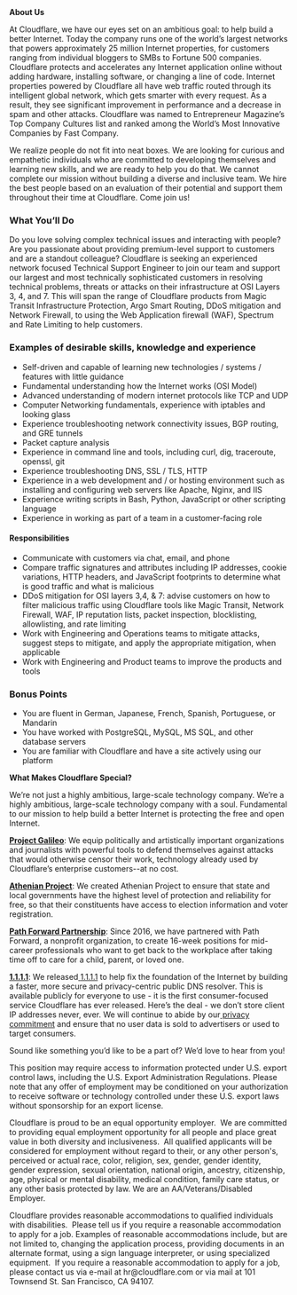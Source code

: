 <div class="content-intro">
	<div><strong>About Us</strong></div>
	<div>
		<p><span style="font-weight: 400;">At Cloudflare, we have our eyes set on an ambitious goal: to help build a better Internet. Today the company runs one of the world’s largest networks that powers approximately 25 million Internet properties, for customers ranging from individual bloggers to SMBs to Fortune 500 companies. Cloudflare protects and accelerates any Internet application online without adding hardware, installing software, or changing a line of code. Internet properties powered by Cloudflare all have web traffic routed through its intelligent global network, which gets smarter with every request. As a result, they see significant improvement in performance and a decrease in spam and other attacks. Cloudflare was named to Entrepreneur Magazine’s Top Company Cultures list and ranked among the World’s Most Innovative Companies by Fast Company.</span><span style="font-weight: 400;">&nbsp;</span></p>
		<p><span style="font-weight: 400;">We realize people do not fit into neat boxes. We are looking for curious and empathetic individuals who are committed to developing themselves and learning new skills, and we are ready to help you do that. We cannot complete our mission without building a diverse and inclusive team. We hire the best people based on an evaluation of their potential and support them throughout their time at Cloudflare. Come join us!&nbsp;</span></p>
	</div>
</div>
<h3><strong>What You’ll Do</strong></h3>
<p><span style="font-weight: 400;">Do you love solving complex technical issues and interacting with people? Are you passionate about providing premium-level support to customers and are a standout colleague? Cloudflare is seeking an experienced network focused Technical Support Engineer to join our team and support our largest and most technically sophisticated customers in resolving technical problems, threats or attacks on their infrastructure at OSI Layers 3, 4, and 7. This will span the range of Cloudflare products from Magic Transit Infrastructure Protection, Argo Smart Routing, DDoS mitigation and Network Firewall, to using the Web Application firewall (WAF), Spectrum and Rate Limiting to help customers.</span></p>
<h3><strong>Examples of desirable skills, knowledge and experience</strong></h3>
<ul>
	<li style="font-weight: 400;"><span style="font-weight: 400;">Self-driven and capable of learning new technologies / systems / features with little guidance</span></li>
	<li style="font-weight: 400;"><span style="font-weight: 400;">Fundamental understanding how the Internet works (OSI Model)</span></li>
	<li style="font-weight: 400;"><span style="font-weight: 400;">Advanced understanding of modern internet protocols like TCP and UDP</span></li>
	<li style="font-weight: 400;"><span style="font-weight: 400;">Computer Networking fundamentals, experience with iptables and looking glass</span></li>
	<li style="font-weight: 400;"><span style="font-weight: 400;">Experience troubleshooting network connectivity issues, BGP routing, and GRE tunnels</span></li>
	<li style="font-weight: 400;"><span style="font-weight: 400;">Packet capture analysis</span></li>
	<li style="font-weight: 400;"><span style="font-weight: 400;">Experience in command line and tools, including curl, dig, traceroute, openssl, git</span></li>
	<li style="font-weight: 400;"><span style="font-weight: 400;">Experience troubleshooting DNS, SSL / TLS, HTTP</span></li>
	<li style="font-weight: 400;"><span style="font-weight: 400;">Experience in a web development and / or hosting environment such as installing and configuring web servers like Apache, Nginx, and IIS</span></li>
	<li style="font-weight: 400;"><span style="font-weight: 400;">Experience writing scripts in Bash, Python, JavaScript or other scripting language</span></li>
	<li style="font-weight: 400;"><span style="font-weight: 400;">Experience in working as part of a team in a customer-facing role</span></li>
</ul>
<h4><strong>Responsibilities</strong></h4>
<ul>
	<li style="font-weight: 400;"><span style="font-weight: 400;">Communicate with customers via chat, email, and phone&nbsp;</span></li>
	<li style="font-weight: 400;"><span style="font-weight: 400;">Compare traffic signatures and attributes including IP addresses, cookie variations, HTTP headers, and JavaScript footprints to determine what is good traffic and what is malicious</span></li>
	<li style="font-weight: 400;"><span style="font-weight: 400;">DDoS mitigation for OSI layers 3,4, &amp; 7: advise customers on how to filter malicious traffic using Cloudflare tools like Magic Transit, Network Firewall, WAF, IP reputation lists, packet inspection, blocklisting, allowlisting, and rate limiting</span></li>
	<li style="font-weight: 400;"><span style="font-weight: 400;">Work with Engineering and Operations teams to mitigate attacks, suggest steps to mitigate, and apply the appropriate mitigation, when applicable</span></li>
	<li style="font-weight: 400;"><span style="font-weight: 400;">Work with Engineering and Product teams to improve the products and tools</span></li>
</ul>
<h3><strong>Bonus Points</strong></h3>
<ul>
	<li style="font-weight: 400;"><span style="font-weight: 400;">You are fluent in German, Japanese, French, Spanish, Portuguese, or Mandarin</span></li>
	<li style="font-weight: 400;"><span style="font-weight: 400;">You have worked with PostgreSQL, MySQL, MS SQL, and other database servers</span></li>
	<li style="font-weight: 400;"><span style="font-weight: 400;">You are familiar with Cloudflare and have a site actively using our platform</span></li>
</ul>
<div class="content-conclusion">
	<p><strong>What Makes Cloudflare Special?</strong></p>
	<p><span style="font-weight: 400;">We’re not just a highly ambitious, large-scale technology company. We’re a highly ambitious, large-scale technology company with a soul. Fundamental to our mission to help build a better Internet is protecting the free and open Internet.</span></p>
	<p><a href="https://blog.cloudflare.com/protecting-free-expression-online/"><strong>Project Galileo</strong></a><span style="font-weight: 400;">: We equip politically and artistically important organizations and journalists with powerful tools to defend themselves against attacks that would otherwise censor their work, technology already used by Cloudflare’s enterprise customers--at no cost.</span></p>
	<p><strong><a href="https://www.cloudflare.com/athenian/">Athenian Project</a></strong><span style="font-weight: 400;">: We created Athenian Project to ensure that state and local governments have the highest level of protection and reliability for free, so that their constituents have access to election information and voter registration.</span></p>
	<p><a href="https://blog.cloudflare.com/tag/path-forward/"><strong>Path Forward Partnership</strong></a><span style="font-weight: 400;">: Since 2016, we have partnered with Path Forward, a nonprofit organization, to create 16-week positions for mid-career professionals who want to get back to the workplace after taking time off to care for a child, parent, or loved one.</span></p>
	<p><a href="https://1.1.1.1/"><strong>1.1.1.1</strong></a><span style="font-weight: 400;">: We released</span><a href="https://1.1.1.1/"> <span style="font-weight: 400;">1.1.1.1</span></a><span style="font-weight: 400;"> to help fix the foundation of the Internet by building a faster, more secure and privacy-centric public DNS resolver. This is available publicly for everyone to use - it is the first consumer-focused service Cloudflare has ever released. Here’s the deal - we don’t store client IP addresses never, ever. We will continue to abide by our</span><a href="https://developers.cloudflare.com/1.1.1.1/privacy/public-dns-resolver"> privacy commitment</a><span style="font-weight: 400;"> and ensure that no user data is sold to advertisers or used to target consumers.</span></p>
	<p><span style="font-weight: 400;">Sound like something you’d like to be a part of? We’d love to hear from you!</span></p>
	<p><span style="font-weight: 400;">This position may require access to information protected under U.S. export control laws, including the U.S. Export Administration Regulations. Please note that any offer of employment may be conditioned on your authorization to receive software or technology controlled under these U.S. export laws without sponsorship for an export license.</span></p>
	<p><span style="font-weight: 400;">Cloudflare is proud to be an equal opportunity employer. &nbsp;We are committed to providing equal employment opportunity for all people and place great value in both diversity and inclusiveness. &nbsp;All qualified applicants will be considered for employment without regard to their, or any other person's, perceived or actual</span> <span style="font-weight: 400;">race, color, religion, sex, gender, gender identity, gender expression, sexual orientation, national origin, ancestry, citizenship, age, physical or mental disability, medical condition, family care status, or any other basis protected by law. </span><span style="font-weight: 400;">We are an AA/Veterans/Disabled Employer.</span></p>
	<p><span style="font-weight: 400;">Cloudflare provides reasonable accommodations to qualified individuals with disabilities. &nbsp;Please tell us if you require a reasonable accommodation to apply for a job. Examples of reasonable accommodations include, but are not limited to, changing the application process, providing documents in an alternate format, using a sign language interpreter, or using specialized equipment. &nbsp;If you require a reasonable accommodation to apply for a job, please contact us via e-mail at </span><span style="font-weight: 400;">hr@cloudflare.com</span><span style="font-weight: 400;"> or via mail at 101 Townsend St. San Francisco, CA 94107.</span></p>
</div>
